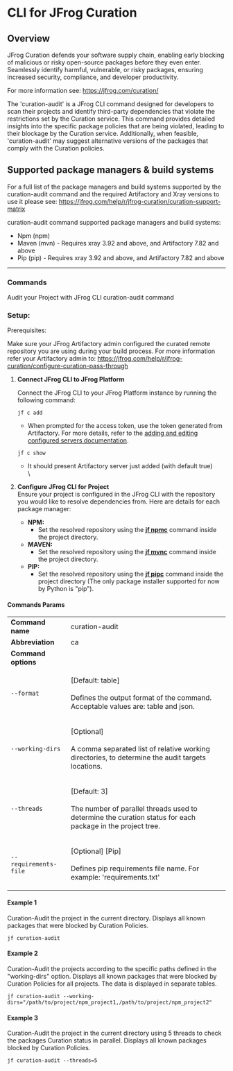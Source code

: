 # CLI for JFrog Curation

## Overview

JFrog Curation defends your software supply chain, enabling early blocking of malicious or risky open-source packages before they even enter. Seamlessly identify harmful, vulnerable, or risky packages, ensuring increased security, compliance, and developer productivity.

For more information see: https://jfrog.com/curation/

The 'curation-audit' is a JFrog CLI command designed for developers to scan their projects and identify third-party dependencies that violate the restrictions set by the Curation service. This command provides detailed insights into the specific package policies that are being violated, leading to their blockage by the Curation service. Additionally, when feasible, 'curation-audit' may suggest alternative versions of the packages that comply with the Curation policies.

## Supported package managers & build systems

For a full list of the package managers and build systems supported by the curation-audit command and the required Artifactory and Xray versions to use it please see: https://jfrog.com/help/r/jfrog-curation/curation-support-matrix

curation-audit command supported package managers and build systems:

* Npm (npm)
* Maven (mvn) - Requires xray 3.92 and above, and Artifactory 7.82 and above
* Pip (pip) - Requires xray 3.92 and above, and Artifactory 7.82 and above

***

### Commands

Audit your Project with JFrog CLI curation-audit command

### Setup:

Prerequisites:

Make sure your JFrog Artifactory admin configured the curated remote repository you are using during your build process. For more information refer your Artifactory admin to: https://jfrog.com/help/r/jfrog-curation/configure-curation-pass-through

1.  **Connect JFrog CLI to JFrog Platform**

    Connect the JFrog CLI to your JFrog Platform instance by running the following command:

    ```
    jf c add
    ```

    * When prompted for the access token, use the token generated from Artifactory. For more details, refer to the [adding and editing configured servers documentation](https://docs.jfrog-applications.jfrog.io/jfrog-applications/jfrog-cli/configurations/jfrog-platform-configuration#adding-and-editing-configured-servers).

    ```
    jf c show
    ```

    * It should present Artifactory server just added (with default true)\
      \

2. **Configure JFrog CLI for Project**\
   Ensure your project is configured in the JFrog CLI with the repository you would like to resolve dependencies from. Here are details for each package manager:
   * **NPM:**
     * Set the resolved repository using the [**jf npmc**](https://docs.jfrog-applications.jfrog.io/jfrog-applications/jfrog-cli/cli-for-jfrog-artifactory/package-managers-integration#setting-npm-repositories) command inside the project directory.
   * **MAVEN:**
     * Set the resolved repository using the [**jf mvnc**](https://docs.jfrog-applications.jfrog.io/jfrog-applications/jfrog-cli/cli-for-jfrog-artifactory/package-managers-integration#setting-maven-repositories) command inside the project directory.
   * **PIP:**
     * Set the resolved repository using the [**jf pipc**](https://docs.jfrog-applications.jfrog.io/jfrog-applications/jfrog-cli/cli-for-jfrog-artifactory/package-managers-integration#setting-python-repository) command inside the project directory (The only package installer supported for now by Python is "pip").

#### Commands Params

|                       |                                                                                                                                       |
| --------------------- | ------------------------------------------------------------------------------------------------------------------------------------- |
| **Command name**      | curation-audit                                                                                                                        |
| **Abbreviation**      | ca                                                                                                                                    |
| **Command options**   |                                                                                                                                       |
| `--format`            | <p>[Default: table]<br><br>Defines the output format of the command. Acceptable values are: table and json.</p>                       |
| `--working-dirs`      | <p>[Optional]<br><br>A comma separated list of relative working directories, to determine the audit targets locations.</p>            |
| `--threads`           | <p>[Default: 3]<br><br>The number of parallel threads used to determine the curation status for each package in the project tree.</p> |
| `--requirements-file` | <p>[Optional] [Pip]<br><br>Defines pip requirements file name. For example: 'requirements.txt'</p>                                    |

#### Example 1

Curation-Audit the project in the current directory. Displays all known packages that were blocked by Curation Policies.

```
jf curation-audit
```

#### Example 2

Curation-Audit the projects according to the specific paths defined in the "working-dirs" option. Displays all known packages that were blocked by Curation Policies for all projects. The data is displayed in separate tables.

```
jf curation-audit --working-dirs="/path/to/project/npm_project1,/path/to/project/npm_project2"
```

#### Example 3

Curation-Audit the project in the current directory using 5 threads to check the packages Curation status in parallel. Displays all known packages blocked by Curation Policies.

```
jf curation-audit --threads=5
```
